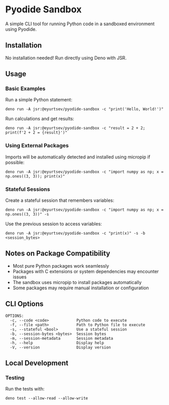 # Pyodide Sandbox

A simple CLI tool for running Python code in a sandboxed environment using Pyodide.

## Installation

No installation needed! Run directly using Deno with JSR.

## Usage

### Basic Examples

Run a simple Python statement:

```shell
deno run -A jsr:@eyurtsev/pyodide-sandbox -c "print('Hello, World!')"
```

Run calculations and get results:

```shell
deno run -A jsr:@eyurtsev/pyodide-sandbox -c "result = 2 + 2; print(f'2 + 2 = {result}')"
```

### Using External Packages

Imports will be automatically detected and installed using micropip if possible:

```shell
deno run -A jsr:@eyurtsev/pyodide-sandbox -c "import numpy as np; x = np.ones((3, 3)); print(x)"
```

### Stateful Sessions

Create a stateful session that remembers variables:

```shell
deno run -A jsr:@eyurtsev/pyodide-sandbox -c "import numpy as np; x = np.ones((3, 3))" -s
```

Use the previous session to access variables:

```shell
deno run -A jsr:@eyurtsev/pyodide-sandbox -c "print(x)" -s -b <session_bytes>
```

## Notes on Package Compatibility

- Most pure Python packages work seamlessly
- Packages with C extensions or system dependencies may encounter issues
- The sandbox uses micropip to install packages automatically
- Some packages may require manual installation or configuration

## CLI Options

```
OPTIONS:
  -c, --code <code>            Python code to execute
  -f, --file <path>            Path to Python file to execute
  -s, --stateful <bool>        Use a stateful session
  -b, --session-bytes <bytes>  Session bytes
  -m, --session-metadata       Session metadata
  -h, --help                   Display help
  -V, --version                Display version
```

## Local Development

### Testing

Run the tests with:

```shell
deno test --allow-read --allow-write
```


